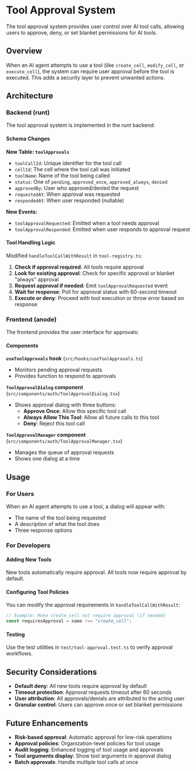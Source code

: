 # Tool Approval System

The tool approval system provides user control over AI tool calls, allowing users to approve, deny, or set blanket permissions for AI tools.

## Overview

When an AI agent attempts to use a tool (like `create_cell`, `modify_cell`, or `execute_cell`), the system can require user approval before the tool is executed. This adds a security layer to prevent unwanted actions.

## Architecture

### Backend (runt)

The tool approval system is implemented in the runt backend:

#### Schema Changes

**New Table: `toolApprovals`**

- `toolCallId`: Unique identifier for the tool call
- `cellId`: The cell where the tool call was initiated
- `toolName`: Name of the tool being called
- `status`: One of `pending`, `approved_once`, `approved_always`, `denied`
- `approvedBy`: User who approved/denied the request
- `requestedAt`: When approval was requested
- `respondedAt`: When user responded (nullable)

**New Events:**

- `toolApprovalRequested`: Emitted when a tool needs approval
- `toolApprovalResponded`: Emitted when user responds to approval request

#### Tool Handling Logic

Modified `handleToolCallWithResult` in `tool-registry.ts`:

1. **Check if approval required**: All tools require approval
2. **Look for existing approval**: Check for specific approval or blanket "always" approval
3. **Request approval if needed**: Emit `toolApprovalRequested` event
4. **Wait for response**: Poll for approval status with 60-second timeout
5. **Execute or deny**: Proceed with tool execution or throw error based on response

### Frontend (anode)

The frontend provides the user interface for approvals:

#### Components

**`useToolApprovals` hook** (`src/hooks/useToolApprovals.ts`)

- Monitors pending approval requests
- Provides function to respond to approvals

**`ToolApprovalDialog` component** (`src/components/auth/ToolApprovalDialog.tsx`)

- Shows approval dialog with three buttons:
  - **Approve Once**: Allow this specific tool call
  - **Always Allow This Tool**: Allow all future calls to this tool
  - **Deny**: Reject this tool call

**`ToolApprovalManager` component** (`src/components/auth/ToolApprovalManager.tsx`)

- Manages the queue of approval requests
- Shows one dialog at a time

## Usage

### For Users

When an AI agent attempts to use a tool, a dialog will appear with:

- The name of the tool being requested
- A description of what the tool does
- Three response options

### For Developers

#### Adding New Tools

New tools automatically require approval. All tools now require approval by default.

#### Configuring Tool Policies

You can modify the approval requirements in `handleToolCallWithResult`:

```typescript
// Example: Make create_cell not require approval (if needed)
const requiresApproval = name !== "create_cell";
```

#### Testing

Use the test utilities in `test/tool-approval.test.ts` to verify approval workflows.

## Security Considerations

- **Default deny**: All new tools require approval by default
- **Timeout protection**: Approval requests timeout after 60 seconds
- **User attribution**: All approvals/denials are attributed to the acting user
- **Granular control**: Users can approve once or set blanket permissions

## Future Enhancements

- **Risk-based approval**: Automatic approval for low-risk operations
- **Approval policies**: Organization-level policies for tool usage
- **Audit logging**: Enhanced logging of tool usage and approvals
- **Tool arguments display**: Show tool arguments in approval dialog
- **Batch approvals**: Handle multiple tool calls at once
